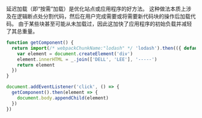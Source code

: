 延迟加载（即“按需”加载）是优化站点或应用程序的好方法。
这种做法本质上涉及在逻辑断点处分割代码，然后在用户完成需要或将需要新代码块的操作后加载代码。
由于某些块甚至可能从未加载过，因此这加快了应用程序的初始负载并减轻了其总重量。

```js
function getComponent() {
  return import(/* webpackChunkName:"lodash" */ 'lodash').then(({ default: _ }) => {
    var element = document.createElement('div')
    element.innerHTML = _.join(['DELL', 'LEE'], '-----')
    return element
  })
}

document.addEventListener('click', () => {
  getComponent().then(element => {
    document.body.appendChild(element)
  })
})
```
